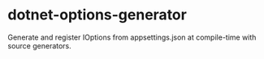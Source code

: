 # dotnet-options-generator
Generate and register IOptions from appsettings.json at compile-time with source generators.

